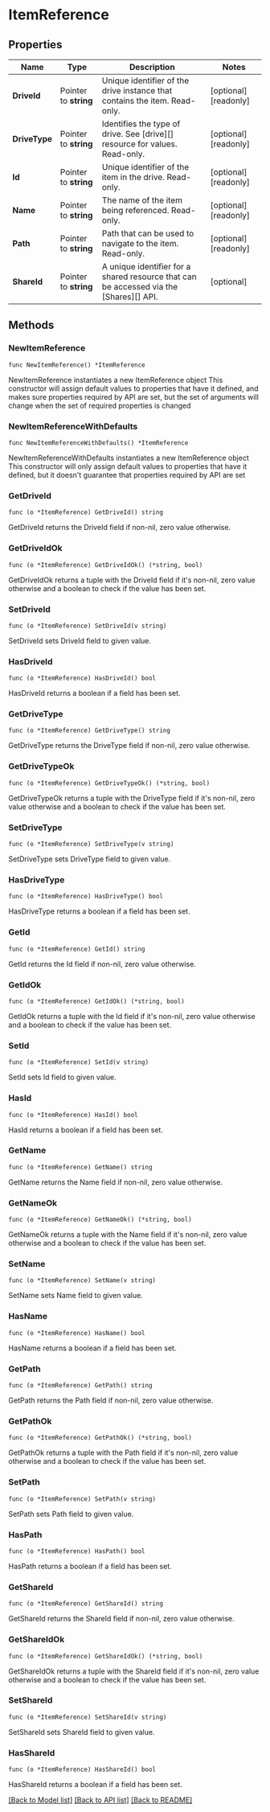 # ItemReference

## Properties

Name | Type | Description | Notes
------------ | ------------- | ------------- | -------------
**DriveId** | Pointer to **string** | Unique identifier of the drive instance that contains the item. Read-only. | [optional] [readonly] 
**DriveType** | Pointer to **string** | Identifies the type of drive. See [drive][] resource for values. Read-only. | [optional] [readonly] 
**Id** | Pointer to **string** | Unique identifier of the item in the drive. Read-only. | [optional] [readonly] 
**Name** | Pointer to **string** | The name of the item being referenced. Read-only. | [optional] [readonly] 
**Path** | Pointer to **string** | Path that can be used to navigate to the item. Read-only. | [optional] [readonly] 
**ShareId** | Pointer to **string** | A unique identifier for a shared resource that can be accessed via the [Shares][] API. | [optional] 

## Methods

### NewItemReference

`func NewItemReference() *ItemReference`

NewItemReference instantiates a new ItemReference object
This constructor will assign default values to properties that have it defined,
and makes sure properties required by API are set, but the set of arguments
will change when the set of required properties is changed

### NewItemReferenceWithDefaults

`func NewItemReferenceWithDefaults() *ItemReference`

NewItemReferenceWithDefaults instantiates a new ItemReference object
This constructor will only assign default values to properties that have it defined,
but it doesn't guarantee that properties required by API are set

### GetDriveId

`func (o *ItemReference) GetDriveId() string`

GetDriveId returns the DriveId field if non-nil, zero value otherwise.

### GetDriveIdOk

`func (o *ItemReference) GetDriveIdOk() (*string, bool)`

GetDriveIdOk returns a tuple with the DriveId field if it's non-nil, zero value otherwise
and a boolean to check if the value has been set.

### SetDriveId

`func (o *ItemReference) SetDriveId(v string)`

SetDriveId sets DriveId field to given value.

### HasDriveId

`func (o *ItemReference) HasDriveId() bool`

HasDriveId returns a boolean if a field has been set.

### GetDriveType

`func (o *ItemReference) GetDriveType() string`

GetDriveType returns the DriveType field if non-nil, zero value otherwise.

### GetDriveTypeOk

`func (o *ItemReference) GetDriveTypeOk() (*string, bool)`

GetDriveTypeOk returns a tuple with the DriveType field if it's non-nil, zero value otherwise
and a boolean to check if the value has been set.

### SetDriveType

`func (o *ItemReference) SetDriveType(v string)`

SetDriveType sets DriveType field to given value.

### HasDriveType

`func (o *ItemReference) HasDriveType() bool`

HasDriveType returns a boolean if a field has been set.

### GetId

`func (o *ItemReference) GetId() string`

GetId returns the Id field if non-nil, zero value otherwise.

### GetIdOk

`func (o *ItemReference) GetIdOk() (*string, bool)`

GetIdOk returns a tuple with the Id field if it's non-nil, zero value otherwise
and a boolean to check if the value has been set.

### SetId

`func (o *ItemReference) SetId(v string)`

SetId sets Id field to given value.

### HasId

`func (o *ItemReference) HasId() bool`

HasId returns a boolean if a field has been set.

### GetName

`func (o *ItemReference) GetName() string`

GetName returns the Name field if non-nil, zero value otherwise.

### GetNameOk

`func (o *ItemReference) GetNameOk() (*string, bool)`

GetNameOk returns a tuple with the Name field if it's non-nil, zero value otherwise
and a boolean to check if the value has been set.

### SetName

`func (o *ItemReference) SetName(v string)`

SetName sets Name field to given value.

### HasName

`func (o *ItemReference) HasName() bool`

HasName returns a boolean if a field has been set.

### GetPath

`func (o *ItemReference) GetPath() string`

GetPath returns the Path field if non-nil, zero value otherwise.

### GetPathOk

`func (o *ItemReference) GetPathOk() (*string, bool)`

GetPathOk returns a tuple with the Path field if it's non-nil, zero value otherwise
and a boolean to check if the value has been set.

### SetPath

`func (o *ItemReference) SetPath(v string)`

SetPath sets Path field to given value.

### HasPath

`func (o *ItemReference) HasPath() bool`

HasPath returns a boolean if a field has been set.

### GetShareId

`func (o *ItemReference) GetShareId() string`

GetShareId returns the ShareId field if non-nil, zero value otherwise.

### GetShareIdOk

`func (o *ItemReference) GetShareIdOk() (*string, bool)`

GetShareIdOk returns a tuple with the ShareId field if it's non-nil, zero value otherwise
and a boolean to check if the value has been set.

### SetShareId

`func (o *ItemReference) SetShareId(v string)`

SetShareId sets ShareId field to given value.

### HasShareId

`func (o *ItemReference) HasShareId() bool`

HasShareId returns a boolean if a field has been set.


[[Back to Model list]](../README.md#documentation-for-models) [[Back to API list]](../README.md#documentation-for-api-endpoints) [[Back to README]](../README.md)


